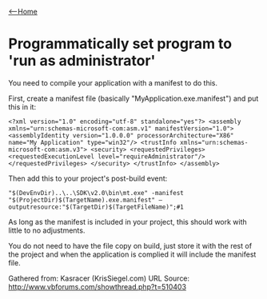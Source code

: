 [<--Home](README.md)
# Programmatically set program to 'run as administrator'

You need to compile your application with a manifest to do this.

First, create a manifest file (basically "MyApplication.exe.manifest") and put this in it:

`‌<?xml version="1.0" encoding="utf-8" standalone="yes"?>
<assembly xmlns="urn:schemas-microsoft-com:asm.v1" manifestVersion="1.0">
  <assemblyIdentity version="1.0.0.0" processorArchitecture="X86" name="My Application" type="win32"/>
  <trustInfo xmlns="urn:schemas-microsoft-com:asm.v3">
    <security>
      <requestedPrivileges>
        <requestedExecutionLevel level="requireAdministrator"/>
      </requestedPrivileges>
    </security>
  </trustInfo>
</assembly>`

Then add this to your project's post-build event:

`‌"$(DevEnvDir)..\..\SDK\v2.0\bin\mt.exe" -manifest "$(ProjectDir)$(TargetName).exe.manifest" –outputresource:"$(TargetDir)$(TargetFileName)";#1`

As long as the manifest is included in your project, this should work with little to no adjustments.

You do not need to have the file copy on build, just store it with the rest of the project and when the application is complied it will include the manifest file.

Gathered from: Kasracer (KrisSiegel.com) URL Source: http://www.vbforums.com/showthread.php?t=510403